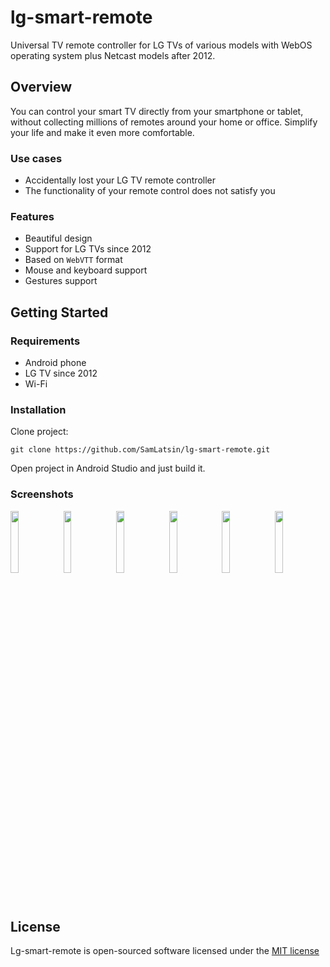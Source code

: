 # lg-smart-remote
Universal TV remote controller for LG TVs of various models with WebOS operating system plus Netcast models after 2012.

## Overview
You can control your smart TV directly from your smartphone or tablet, without collecting millions of remotes around your home or office. Simplify your life and make it even more comfortable.
### Use cases
* Accidentally lost your LG TV remote controller
* The functionality of your remote control does not satisfy you
### Features
* Beautiful design
* Support for LG TVs since 2012
* Based on `WebVTT` format
* Mouse and keyboard support
* Gestures support
## Getting Started
### Requirements
* Android phone
* LG TV since 2012
* Wi-Fi
### Installation
Clone project:
```
git clone https://github.com/SamLatsin/lg-smart-remote.git
```
Open project in Android Studio and just build it.

### Screenshots

<p float="left">
  <img src="https://github.com/SamLatsin/lg-smart-remote/blob/main/preview/2022-08-19%204.01.57%20PM.jpg" width="16%" />
  <img src="https://github.com/SamLatsin/lg-smart-remote/blob/main/preview/2022-08-19%204.02.01%20PM.jpg" width="16%" /> 
  <img src="https://github.com/SamLatsin/lg-smart-remote/blob/main/preview/2022-08-19%204.02.04%20PM.jpg" width="16%" />
  <img src="https://github.com/SamLatsin/lg-smart-remote/blob/main/preview/2022-08-19%204.02.11%20PM.jpg" width="16%" />
  <img src="https://github.com/SamLatsin/lg-smart-remote/blob/main/preview/2022-08-19%204.02.14%20PM.jpg" width="16%" />
  <img src="https://github.com/SamLatsin/lg-smart-remote/blob/main/preview/2022-08-19%204.02.17%20PM.jpg" width="16%" />
</p>

## License

Lg-smart-remote is open-sourced software licensed under the [MIT license](http://opensource.org/licenses/MIT)
